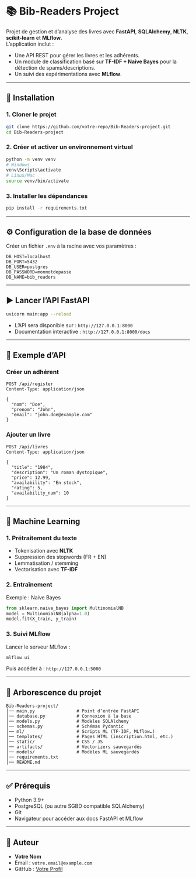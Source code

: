 # 📚 Bib-Readers Project

Projet de gestion et d’analyse des livres avec **FastAPI**, **SQLAlchemy**, **NLTK**, **scikit-learn** et **MLflow**.  
L’application inclut :  
- Une API REST pour gérer les livres et les adhérents.  
- Un module de classification basé sur **TF-IDF + Naive Bayes** pour la détection de spams/descriptions.  
- Un suivi des expérimentations avec **MLflow**.  

---

## 🚀 Installation

### 1. Cloner le projet
```bash
git clone https://github.com/votre-repo/Bib-Readers-project.git
cd Bib-Readers-project
```

### 2. Créer et activer un environnement virtuel
```bash
python -m venv venv
# Windows
venv\Scripts\activate
# Linux/Mac
source venv/bin/activate
```

### 3. Installer les dépendances
```bash
pip install -r requirements.txt
```

---

## ⚙️ Configuration de la base de données

Créer un fichier `.env` à la racine avec vos paramètres :

```env
DB_HOST=localhost
DB_PORT=5432
DB_USER=postgres
DB_PASSWORD=monmotdepasse
DB_NAME=bib_readers
```

---

## ▶️ Lancer l’API FastAPI

```bash
uvicorn main:app --reload
```

- L’API sera disponible sur : `http://127.0.0.1:8000`
- Documentation interactive : `http://127.0.0.1:8000/docs`

---

## 📄 Exemple d’API

### Créer un adhérent
```http
POST /api/register
Content-Type: application/json

{
  "nom": "Doe",
  "prenom": "John",
  "email": "john.doe@example.com"
}
```

### Ajouter un livre
```http
POST /api/livres
Content-Type: application/json

{
  "title": "1984",
  "description": "Un roman dystopique",
  "price": 12.99,
  "availability": "En stock",
  "rating": 5,
  "availability_num": 10
}
```

---

## 🤖 Machine Learning

### 1. Prétraitement du texte
- Tokenisation avec **NLTK**  
- Suppression des stopwords (FR + EN)  
- Lemmatisation / stemming  
- Vectorisation avec **TF-IDF**  

### 2. Entraînement
Exemple : Naive Bayes  
```python
from sklearn.naive_bayes import MultinomialNB
model = MultinomialNB(alpha=1.0)
model.fit(X_train, y_train)
```

### 3. Suivi MLflow
Lancer le serveur MLflow :
```bash
mlflow ui
```
Puis accéder à : `http://127.0.0.1:5000`

---

## 📂 Arborescence du projet

```
Bib-Readers-project/
│── main.py                # Point d’entrée FastAPI
│── database.py            # Connexion à la base
│── models.py              # Modèles SQLAlchemy
│── schemas.py             # Schémas Pydantic
│── ml/                    # Scripts ML (TF-IDF, MLflow…)
│── templates/             # Pages HTML (inscription.html, etc.)
│── static/                # CSS / JS
│── artifacts/             # Vectorizers sauvegardés
│── models/                # Modèles ML sauvegardés
│── requirements.txt
│── README.md
```

---

## ✅ Prérequis

- Python 3.9+  
- PostgreSQL (ou autre SGBD compatible SQLAlchemy)  
- Git  
- Navigateur pour accéder aux docs FastAPI et MLflow  

---

## 👤 Auteur

- **Votre Nom**  
- Email : `votre.email@example.com`  
- GitHub : [Votre Profil](https://github.com/votre-profil)
